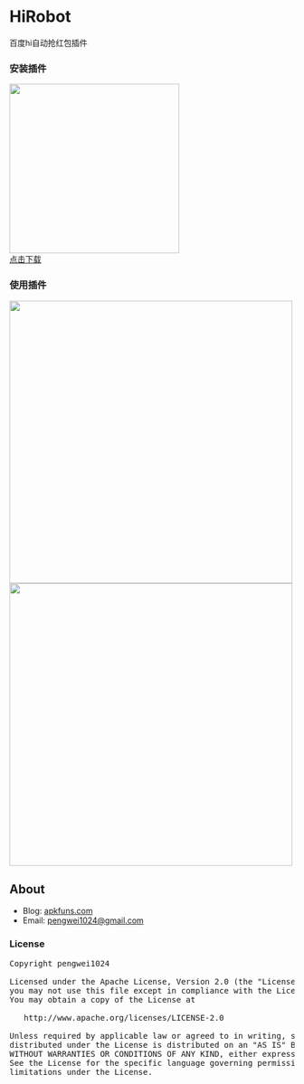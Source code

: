 # HiRobot
百度hi自动抢红包插件

### 安装插件
<img src='http://qiniu.apkfuns.com/hirobot_code.png' width='300px'/><br/>
<a href='https://github.com/pengwei1024/HiRobot/blob/master/apk/hiRobot-release-newest.apk?raw=true' target='_blank'>点击下载</a>

### 使用插件
<img src='http://qiniu.apkfuns.com/hirobot_s1.png' width='500px'/><br/>
<img src='http://qiniu.apkfuns.com/hirobot_s2.png' width='500px'/><br/>

## About
* Blog: [apkfuns.com](http://apkfuns.com?from=github)
* Email: [pengwei1024@gmail.com](http://mail.qq.com/cgi-bin/qm_share?t=qm_mailme&email=pengwei1024@gmail.com)

### License
<pre>
Copyright pengwei1024

Licensed under the Apache License, Version 2.0 (the "License");
you may not use this file except in compliance with the License.
You may obtain a copy of the License at

   http://www.apache.org/licenses/LICENSE-2.0

Unless required by applicable law or agreed to in writing, software
distributed under the License is distributed on an "AS IS" BASIS,
WITHOUT WARRANTIES OR CONDITIONS OF ANY KIND, either express or implied.
See the License for the specific language governing permissions and
limitations under the License.
</pre>


